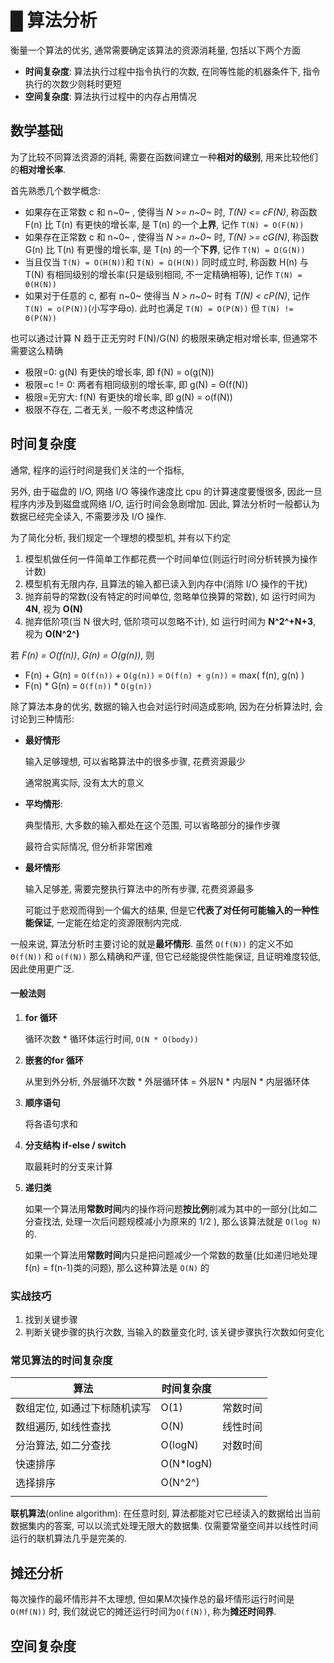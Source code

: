 # █ 算法分析

衡量一个算法的优劣, 通常需要确定该算法的资源消耗量, 包括以下两个方面

- **时间复杂度**: 算法执行过程中指令执行的次数, 在同等性能的机器条件下, 指令执行的次数少则耗时更短
- **空间复杂度**: 算法执行过程中的内存占用情况

## 数学基础

为了比较不同算法资源的消耗, 需要在函数间建立一种**相对的级别**, 用来比较他们的**相对增长率**. 

首先熟悉几个数学概念:

- 如果存在正常数 c 和 n~0~  , 使得当 *N >= n~0~* 时, *T(N) <= cF(N)*, 称函数 F(n) 比 T(n) 有更快的增长率, 是 T(n) 的一个**上界**, 记作 `T(N) = O(F(N))`
- 如果存在正常数 c 和 n~0~  , 使得当 *N >= n~0~* 时, *T(N) >= cG(N)*, 称函数 G(n) 比 T(n) 有更慢的增长率, 是 T(n) 的一个**下界**, 记作 `T(N) = Ω(G(N))`
- 当且仅当  `T(N) = O(H(N))`和 `T(N) = Ω(H(N))` 同时成立时, 称函数 H(n) 与 T(N) 有相同级别的增长率(只是级别相同, 不一定精确相等), 记作  `T(N) = Θ(H(N))`
- 如果对于任意的 c, 都有 n~0~ 使得当 *N > n~0~* 时有 *T(N) < cP(N)*, 记作  `T(N) = o(P(N))`(小写字母o). 此时也满足 `T(N) = O(P(N))` 但 `T(N) != Θ(P(N))`

也可以通过计算 N 趋于正无穷时 F(N)/G(N) 的极限来确定相对增长率, 但通常不需要这么精确

- 极限=0: g(N) 有更快的增长率, 即 f(N) = o(g(N))
- 极限=c != 0: 两者有相同级别的增长率, 即 g(N) = Θ(f(N))
- 极限=无穷大: f(N) 有更快的增长率, 即 g(N) = o(f(N))
- 极限不存在, 二者无关, 一般不考虑这种情况

## 时间复杂度

通常, 程序的运行时间是我们关注的一个指标, 

另外, 由于磁盘的 I/O, 网络 I/O 等操作速度比 cpu 的计算速度要慢很多, 因此一旦程序内涉及到磁盘或网络 I/O, 运行时间会急剧增加. 因此, 算法分析时一般都认为数据已经完全读入, 不需要涉及 I/O 操作. 

为了简化分析, 我们规定一个理想的模型机, 并有以下约定

1. 模型机做任何一件简单工作都花费一个时间单位(则运行时间分析转换为操作计数)
2. 模型机有无限内存, 且算法的输入都已读入到内存中(消除 I/O 操作的干扰)
3. 抛弃前导的常数(没有特定的时间单位, 忽略单位换算的常数), 如 运行时间为 **4N**, 视为 **O(N)**
4. 抛弃低阶项(当 N 很大时, 低阶项可以忽略不计), 如 运行时间为 **N^2^+N+3**, 视为 **O(N^2^)**

若 *F(n) = O(f(n))*, *G(n) = O(g(n))*, 则

- F(n) + G(n) = `O(f(n))` + `O(g(n))` = `O(f(n) + g(n))` = max( f(n), g(n) )
- F(n) * G(n) = `O(f(n))` * `O(g(n))`

除了算法本身的优劣, 数据的输入也会对运行时间造成影响, 因为在分析算法时, 会讨论到三种情形:

- **最好情形**

  输入足够理想, 可以省略算法中的很多步骤, 花费资源最少

  通常脱离实际, 没有太大的意义

- **平均情形**: 

  典型情形, 大多数的输入都处在这个范围, 可以省略部分的操作步骤

  最符合实际情况, 但分析非常困难

- **最坏情形**

  输入足够差, 需要完整执行算法中的所有步骤, 花费资源最多

  可能过于悲观而得到一个偏大的结果, 但是它**代表了对任何可能输入的一种性能保证**, 一定能在给定的资源限制内完成. 

一般来说, 算法分析时主要讨论的就是**最坏情形**. 虽然 `O(f(N))` 的定义不如 `Θ(f(N))` 和 `o(f(N))` 那么精确和严谨, 但它已经能提供性能保证, 且证明难度较低, 因此使用更广泛.

#### 一般法则

1. **for 循环**

   循环次数 * 循环体运行时间, `O(N * O(body))`

2. **嵌套的for 循环**

   从里到外分析, 外层循环次数 * 外层循环体 = 外层N * 内层N * 内层循环体

3. **顺序语句**

   将各语句求和

4. **分支结构 if-else / switch**

   取最耗时的分支来计算

5. **递归类**

   如果一个算法用**常数时间**内的操作将问题**按比例**削减为其中的一部分(比如二分查找法, 处理一次后问题规模减小为原来的 1/2 ), 那么该算法就是 `O(log N)` 的.

   如果一个算法用**常数时间**内只是把问题减少一个常数的数量(比如递归地处理 f(n) = f(n-1)类的问题), 那么这种算法是 `O(N)` 的

### 实战技巧

1. 找到关键步骤
2. 判断关键步骤的执行次数, 当输入的数量变化时, 该关键步骤执行次数如何变化

### 常见算法的时间复杂度

| 算法                         | 时间复杂度 |          |
| ---------------------------- | ---------- | -------- |
| 数组定位, 如通过下标随机读写 | O(1)       | 常数时间 |
| 数组遍历, 如线性查找         | O(N)       | 线性时间 |
| 分治算法, 如二分查找         | O(logN)    | 对数时间 |
| 快速排序                     | O(N*logN)  |          |
| 选择排序                     | O(N^2^)    |          |
|                              |            |          |

**联机算法**(online algorithm): 在任意时刻, 算法都能对它已经读入的数据给出当前数据集内的答案, 可以以流式处理无限大的数据集. 仅需要常量空间并以线性时间运行的联机算法几乎是完美的.



## 摊还分析

每次操作的最坏情形并不太理想, 但如果M次操作总的最坏情形运行时间是 `O(Mf(N))` 时, 我们就说它的摊还运行时间为`O(f(N))`, 称为**摊还时间界**.



## 空间复杂度